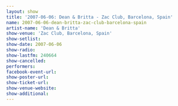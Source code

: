 ```yaml
---
layout: show
title: '2007-06-06: Dean & Britta - Zac Club, Barcelona, Spain'
name: 2007-06-06-dean-britta-zac-club-barcelona-spain
artist-name: 'Dean & Britta'
show-venue: 'Zac Club, Barcelona, Spain'
show-setlist: 
show-date: 2007-06-06
show-radio: 
show-lastfm: 240664
show-cancelled: 
performers: 
facebook-event-url: 
show-poster-url: 
show-ticket-url: 
show-venue-website: 
show-additional: 
---
```


